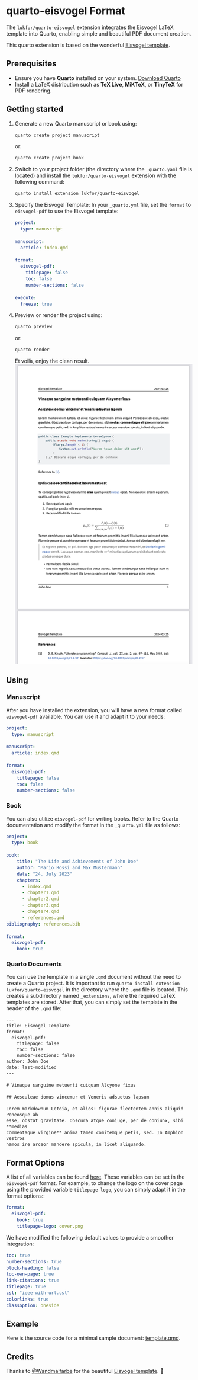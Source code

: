 # quarto-eisvogel Format

The `lukfor/quarto-eisvogel` extension integrates the Eisvogel LaTeX template into Quarto, enabling simple and beautiful PDF document creation.

This quarto extension is based on the wonderful [Eisvogel template](https://github.com/Wandmalfarbe/pandoc-latex-template). 

## Prerequisites

- Ensure you have **Quarto** installed on your system. [Download Quarto](https://quarto.org/docs/get-started/)
- Install a LaTeX distribution such as **TeX Live**, **MiKTeX**, or **TinyTeX** for PDF rendering.


## Getting started


1. Generate a new Quarto manuscript or book using:
   ```bash
   quarto create project manuscript
   ```
   or:
   ```bash
   quarto create project book
   ```

2. Switch to your project folder (the directory where the `_quarto.yaml` file is located) and install the `lukfor/quarto-eisvogel` extension with the following command:
   ```bash
   quarto install extension lukfor/quarto-eisvogel
   ```

4. Specify the Eisvogel Template:
   In your `_quarto.yml` file, set the `format` to `eisvogel-pdf` to use the Eisvogel template:
   ```yaml
   project:
     type: manuscript
  
   manuscript:
     article: index.qmd
  
   format:
     eisvogel-pdf:
       titlepage: false
       toc: false
       number-sections: false
  
   execute:
     freeze: true
   ```

5. Preview or render the project using:
   ```bash
   quarto preview
   ```
   or:
   ```bash
   quarto render
   ```
   Et voilà, enjoy the clean result.
   ![Preview](screenshots/preview.png)

## Using

### Manuscript

After you have installed the extension, you will have a new format called `eisvogel-pdf` available. You can use it and adapt it to your needs:

```yaml
project:
  type: manuscript

manuscript:
  article: index.qmd

format:
  eisvogel-pdf:
    titlepage: false
    toc: false
    number-sections: false
```

### Book


You can also utilize `eisvogel-pdf` for writing books. Refer to the Quarto documentation and modify the format in the `_quarto.yml` file as follows:

```yaml
project:
  type: book

book:
    title: "The Life and Achievements of John Doe"
    author: "Mario Rossi and Max Mustermann"
    date: "24. July 2023"
    chapters:
      - index.qmd
      - chapter1.qmd
      - chapter2.qmd
      - chapter3.qmd
      - chapter4.qmd
      - references.qmd 
bibliography: references.bib  

format:
  eisvogel-pdf:
    book: true
```

### Quarto Documents

You can use the template in a single `.qmd` document without the need to create a Quarto project. It is important to run `quarto install extension lukfor/quarto-eisvogel` in the directory where the `.qmd` file is located. This creates a subdirectory named `_extensions`, where the required LaTeX templates are stored. After that, you can simply set the template in the header of the `.qmd` file:

```qmd
---
title: Eisvogel Template
format:
  eisvogel-pdf:
    titlepage: false
    toc: false
    number-sections: false
author: John Doe
date: last-modified
---

# Vinaque sanguine metuenti cuiquam Alcyone fixus

## Aesculeae domus vincemur et Veneris adsuetus lapsum

Lorem markdownum Letoia, et alios: figurae flectentem annis aliquid Peneosque ab
esse, obstat gravitate. Obscura atque coniuge, per de coniunx, sibi **medias
commentaque virgine** anima tamen comitemque petis, sed. In Amphion vestros
hamos ire arceor mandere spicula, in licet aliquando.
```

## Format Options

A list of all variables can be found [here](https://github.com/Wandmalfarbe/pandoc-latex-template?tab=readme-ov-file#custom-template-variables). These variables can be set in the `eisvogel-pdf` format. For example, to change the logo on the cover page using the provided variable `titlepage-logo`, you can simply adapt it in the format options::

```yaml
format:
  eisvogel-pdf:
    book: true
    titlepage-logo: cover.png
```

We have modified the following default values to provide a smoother integration:

```yaml
toc: true
number-sections: true
block-heading: false
toc-own-page: true
link-citations: true
titlepage: true
csl: "ieee-with-url.csl"
colorlinks: true
classoption: oneside
```

## Example

Here is the source code for a minimal sample document: [template.qmd](template.qmd).

## Credits

Thanks to [@Wandmalfarbe](https://github.com/Wandmalfarbe/) for the beautiful [Eisvogel template](https://github.com/Wandmalfarbe/pandoc-latex-template).  🙏
